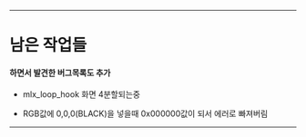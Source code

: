 -------------------
# 남은 작업들
#### 하면서 발견한 버그목록도 추가

+ mlx_loop_hook 화면 4분할되는중

+ RGB값에 0,0,0(BLACK)을 넣을때 0x000000값이 되서 에러로 빠져버림
-------------------